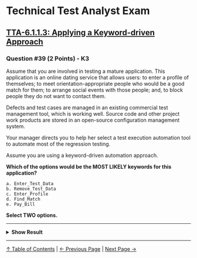 # Technical Test Analyst Exam

## [TTA-6.1.1.3: Applying a Keyword-driven Approach](../../6-test-tools-and-automation/6.1-defining-the-test-automation-project.md#6113-applying-a-keyword-driven-approach)

### Question #39 (2 Points) - K3

Assume that you are involved in testing a mature application. This application is an online dating service that allows users: to enter a profile of themselves; to meet orientation-appropriate people who would be a good match for them; to arrange social events with those people; and, to block people they do not want to contact them.

Defects and test cases are managed in an existing commercial test management tool, which is working well. Source code and other project work products are stored in an open-source
configuration management system.

Your manager directs you to help her select a test execution automation tool to automate most of the regression testing.

Assume you are using a keyword-driven automation approach.

**Which of the options would be the MOST LIKELY keywords for this application?**

    a. Enter_Test_Data
    b. Remove_Test_Data
    c. Enter_Profile
    d. Find_Match
    e. Pay_Bill

**Select TWO options.**

---

<details>
<summary><strong>Show Result</strong></summary>

#### Correct Answer: c, d

    a. Is not correct. The keywords are supposed to be about the business process supported by the application, not the test process
    b. Is not correct. The keywords are supposed to be about the business process supported by the application, not the test process
    c. Is correct. It is explicitly mentioned in the scenario as being a capability of the application
    d. Is correct. It is explicitly mentioned in the scenario as being a capability of the application
    e. Is not correct. This might be a capability of the application, but it is not mentioned in the scenario, so it is not the most likely keyword on the list, and also since there was no mention that the product charges its customers

</details>

---

[↑ Table of Contents](../../README.md#table-of-contents) | [← Previous Page](question-38.md) | [Next Page →](question-40.md)
